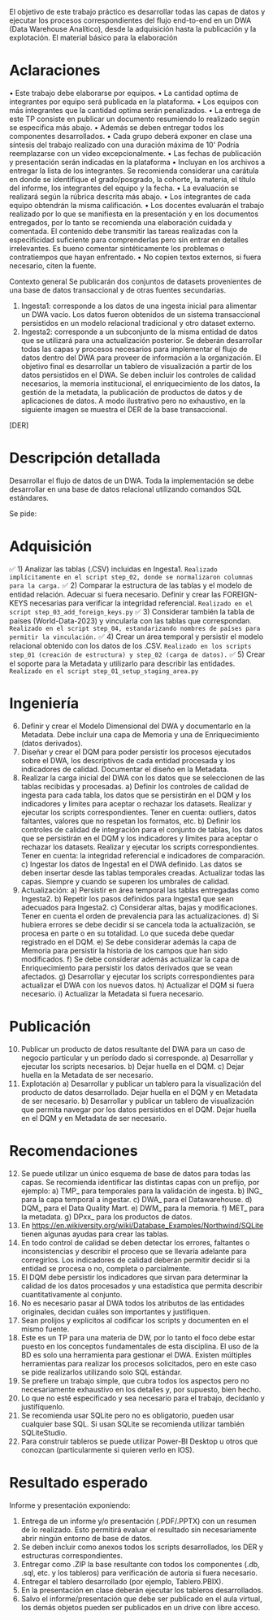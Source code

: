 El objetivo de este trabajo práctico es desarrollar todas las capas de datos y ejecutar los procesos correspondientes
del flujo end-to-end en un DWA (Data Warehouse Analítico), desde la adquisición hasta la publicación y la explotación.
El material básico para la elaboración

# Aclaraciones 

• Este trabajo debe elaborarse por equipos.
• La cantidad optima de integrantes por equipo será publicada en la plataforma.
• Los equipos con más integrantes que la cantidad optima serán penalizados.
• La entrega de este TP consiste en publicar un documento resumiendo lo realizado según se especifica más
abajo.
• Además se deben entregar todos los componentes desarrollados.
• Cada grupo deberá exponer en clase una síntesis del trabajo realizado con una duración máxima de 10'
Podría reemplazarse con un video excepcionalmente.
• Las fechas de publicación y presentación serán indicadas en la plataforma
• Incluyan en los archivos a entregar la lista de los integrantes. Se recomienda considerar una carátula en
donde se identifique el grado/posgrado, la cohorte, la materia, el título del informe, los integrantes del
equipo y la fecha.
• La evaluación se realizará según la rúbrica descrita más abajo.
• Los integrantes de cada equipo obtendrán la misma calificación.
• Los docentes evaluarán el trabajo realizado por lo que se manifiesta en la presentación y en los documentos
entregados, por lo tanto se recomienda una elaboración cuidada y comentada. El contenido debe transmitir
las tareas realizadas con la especificidad suficiente para comprenderlas pero sin entrar en detalles
irrelevantes. Es bueno comentar sintéticamente los problemas o contratiempos que hayan enfrentado.
• No copien textos externos, si fuera necesario, citen la fuente.

Contexto general
Se publicarán dos conjuntos de datasets provenientes de una base de datos transaccional y de otras fuentes
secundarias.
1. Ingesta1: corresponde a los datos de una ingesta inicial para alimentar un DWA vacío. Los datos fueron
obtenidos de un sistema transaccional persistidos en un modelo relacional tradicional y otro dataset externo.
2. Ingesta2: corresponde a un subconjunto de la misma entidad de datos que se utilizará para una actualización
posterior.
Se deberán desarrollar todas las capas y procesos necesarios para implementar el flujo de datos dentro del DWA para
proveer de información a la organización. El objetivo final es desarrollar un tablero de visualización a partir de los
datos persistidos en el DWA. Se deben incluir los controles de calidad necesarios, la memoria institucional, el
enriquecimiento de los datos, la gestión de la metadata, la publicación de productos de datos y de aplicaciones de
datos.
A modo ilustrativo pero no exhaustivo, en la siguiente imagen se muestra el DER de la base transaccional.

[DER]

# Descripción detallada

Desarrollar el flujo de datos de un DWA.
Toda la implementación se debe desarrollar en una base de datos relacional utilizando comandos SQL estándares.

Se pide:

# Adquisición

✅ 1) Analizar las tablas (.CSV) incluidas en Ingesta1. `Realizado implícitamente en el script step_02, donde se normalizaron columnas para la carga.`
✅ 2) Comparar la estructura de las tablas y el modelo de entidad relación. Adecuar si fuera necesario. Definir y
crear las FOREIGN-KEYS necesarias para verificar la integridad referencial. `Realizado en el script step_03_add_foreign_keys.py`
✅ 3) Considerar también la tabla de países (World-Data-2023) y vincularla con las tablas que correspondan. `Realizado en el script step_04, estandarizando nombres de países para permitir la vinculación.`
✅ 4) Crear un área temporal y persistir el modelo relacional obtenido con los datos de los .CSV. `Realizado en los scripts step_01 (creación de estructura) y step_02 (carga de datos).`
✅ 5) Crear el soporte para la Metadata y utilizarlo para describir las entidades. `Realizado en el script step_01_setup_staging_area.py`

# Ingeniería

6) Definir y crear el Modelo Dimensional del DWA y documentarlo en la Metadata. Debe incluir una capa de
Memoria y una de Enriquecimiento (datos derivados).
7) Diseñar y crear el DQM para poder persistir los procesos ejecutados sobre el DWA, los descriptivos de cada
entidad procesada y los indicadores de calidad. Documentar el diseño en la Metadata.
8) Realizar la carga inicial del DWA con los datos que se seleccionen de las tablas recibidas y procesadas.
a) Definir los controles de calidad de ingesta para cada tabla, los datos que se persistirán en el DQM y
los indicadores y límites para aceptar o rechazar los datasets. Realizar y ejecutar los scripts
correspondientes. Tener en cuenta: outliers, datos faltantes, valores que no respetan los formatos,
etc.
b) Definir los controles de calidad de integración para el conjunto de tablas, los datos que se persistirán
en el DQM y los indicadores y límites para aceptar o rechazar los datasets. Realizar y ejecutar los scripts
correspondientes. Tener en cuenta: la integridad referencial e indicadores de comparación.
c) Ingestar los datos de Ingesta1 en el DWA definido. Las datos se deben insertar desde las tablas
temporales creadas. Actualizar todas las capas. Siempre y cuando se superen los umbrales de calidad.
9) Actualización:
a) Persistir en área temporal las tablas entregadas como Ingesta2.
b) Repetir los pasos definidos para Ingesta1 que sean adecuados para Ingesta2.
c) Considerar altas, bajas y modificaciones. Tener en cuenta el orden de prevalencia para las actualizaciones.
d) Si hubiera errores se debe decidir si se cancela toda la actualización, se procesa en parte o en su totalidad.
Lo que suceda debe quedar registrado en el DQM.
e) Se debe considerar además la capa de Memoria para persistir la historia de los campos que han sido
modificados.
f) Se debe considerar además actualizar la capa de Enriquecimiento para persistir los datos derivados que
se vean afectados.
g) Desarrollar y ejecutar los scripts correspondientes para actualizar el DWA con los nuevos datos.
h) Actualizar el DQM si fuera necesario.
i) Actualizar la Metadata si fuera necesario.

# Publicación

10) Publicar un producto de datos resultante del DWA para un caso de negocio particular y un período dado si
corresponde.
a) Desarrollar y ejecutar los scripts necesarios.
b) Dejar huella en el DQM.
c) Dejar huella en la Metadata de ser necesario.
11) Explotación
a) Desarrollar y publicar un tablero para la visualización del producto de datos desarrollado. Dejar huella en
el DQM y en Metadata de ser necesario.
b) Desarrollar y publicar un tablero de visualización que permita navegar por los datos persistidos en el DQM.
Dejar huella en el DQM y en Metadata de ser necesario.

# Recomendaciones

12) Se puede utilizar un único esquema de base de datos para todas las capas. Se recomienda identificar las
distintas capas con un prefijo, por ejemplo:
a) TMP_ para temporales para la validación de ingesta.
b) ING_ para la capa temporal a ingestar.
c) DWA_ para el Datawarehouse.
d) DQM_ para el Data Quality Mart.
e) DWM_ para la memoria.
f) MET_ para la metadata.
g) DPxx_ para los productos de datos.
13) En https://en.wikiversity.org/wiki/Database_Examples/Northwind/SQLite tienen algunas ayudas para crear
las tablas.
14) En todo control de calidad se deben detectar los errores, faltantes o inconsistencias y describir el proceso que
se llevaría adelante para corregirlos. Los indicadores de calidad deberán permitir decidir si la entidad se
procesa o no, completa o parcialmente.
15) El DQM debe persistir los indicadores que sirvan para determinar la calidad de los datos procesados y una
estadística que permita describir cuantitativamente al conjunto.
16) No es necesario pasar al DWA todos los atributos de las entidades originales, decidan cuáles son importantes
y justifiquen.
17) Sean prolijos y explícitos al codificar los scripts y documenten en el mismo fuente.
18) Este es un TP para una materia de DW, por lo tanto el foco debe estar puesto en los conceptos fundamentales
de esta disciplina. El uso de la BD es solo una herramienta para gestionar el DWA. Existen múltiples
herramientas para realizar los procesos solicitados, pero en este caso se pide realizarlos utilizando solo SQL
estándar.
19) Se prefiere un trabajo simple, que cubra todos los aspectos pero no necesariamente exhaustivo en los detalles
y, por supuesto, bien hecho.
20) Lo que no esté especificado y sea necesario para el trabajo, decídanlo y justifíquenlo.
21) Se recomienda usar SQLite pero no es obligatorio, pueden usar cualquier base SQL. Si usan SQLite se
recomienda utilizar también SQLiteStudio.
22) Para construir tableros se puede utilizar Power-BI Desktop u otros que conozcan (particularmente si quieren
verlo en IOS).

# Resultado esperado

Informe y presentación exponiendo:
1. Entrega de un informe y/o presentación (.PDF/.PPTX) con un resumen de lo realizado. Esto permitirá evaluar el
resultado sin necesariamente abrir ningún entorno de base de datos.
2. Se deben incluir como anexos todos los scripts desarrollados, los DER y estructuras correspondientes.
3. Entregar como .ZIP la base resultante con todos los componentes (.db, .sql, etc. y los tableros) para verificación
de autoría si fuera necesario.
4. Entregar el tablero desarrollado (por ejemplo, Tablero.PBIX).
5. En la presentación en clase deberán ejecutar los tableros desarrollados.
6. Salvo el informe/presentación que debe ser publicado en el aula virtual, los demás objetos pueden ser publicados
en un drive con libre acceso.